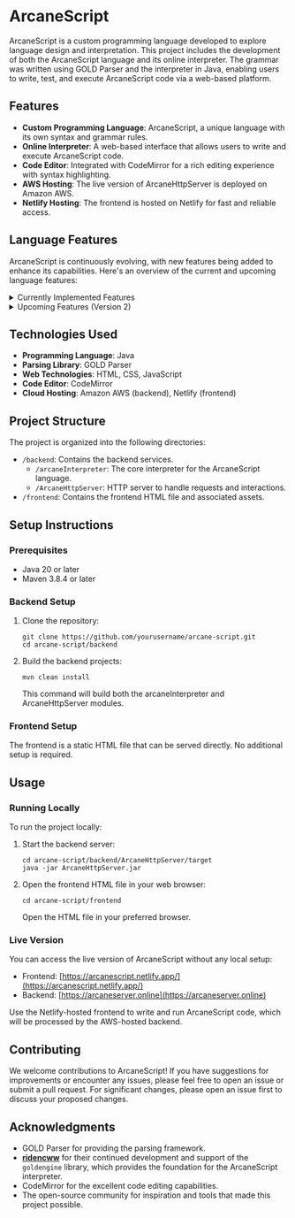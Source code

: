 # ArcaneScript

ArcaneScript is a custom programming language developed to explore language design and interpretation. This project includes the development of both the ArcaneScript language and its online interpreter. The grammar was written using GOLD Parser and the interpreter in Java, enabling users to write, test, and execute ArcaneScript code via a web-based platform.

## Features

- **Custom Programming Language**: ArcaneScript, a unique language with its own syntax and grammar rules.
- **Online Interpreter**: A web-based interface that allows users to write and execute ArcaneScript code.
- **Code Editor**: Integrated with CodeMirror for a rich editing experience with syntax highlighting.
- **AWS Hosting**: The live version of ArcaneHttpServer is deployed on Amazon AWS.
- **Netlify Hosting**: The frontend is hosted on Netlify for fast and reliable access.

## Language Features

ArcaneScript is continuously evolving, with new features being added to enhance its capabilities. Here's an overview of the current and upcoming language features:

<details>
  <summary>Currently Implemented Features</summary>

- **Mathematical Operations**: Support for basic arithmetic and complex mathematical expressions.
- **Comparison Operations**: Ability to compare values and expressions.
- **Loops**: For & While loop.
- **Arrays**: Support for one-dimensional arrays
- **Functions**

</details>

<details>
  <summary>Upcoming Features (Version 2)</summary>

- **2D Arrays**
- **Linked List**
- **Stack**
- Additional data structures

</details>


## Technologies Used

- **Programming Language**: Java
- **Parsing Library**: GOLD Parser
- **Web Technologies**: HTML, CSS, JavaScript
- **Code Editor**: CodeMirror
- **Cloud Hosting**: Amazon AWS (backend), Netlify (frontend)

## Project Structure

The project is organized into the following directories:

- `/backend`: Contains the backend services.
  - `/arcaneInterpreter`: The core interpreter for the ArcaneScript language.
  - `/ArcaneHttpServer`: HTTP server to handle requests and interactions.
- `/frontend`: Contains the frontend HTML file and associated assets.

## Setup Instructions

### Prerequisites
- Java 20 or later
- Maven 3.8.4 or later

### Backend Setup

1. Clone the repository:
   ```
   git clone https://github.com/yourusername/arcane-script.git
   cd arcane-script/backend
   ```

2. Build the backend projects:
   ```
   mvn clean install
   ```
   This command will build both the arcaneInterpreter and ArcaneHttpServer modules.

### Frontend Setup

The frontend is a static HTML file that can be served directly. No additional setup is required.

## Usage

### Running Locally

To run the project locally:

1. Start the backend server:
   ```
   cd arcane-script/backend/ArcaneHttpServer/target
   java -jar ArcaneHttpServer.jar
   ```

2. Open the frontend HTML file in your web browser:
   ```
   cd arcane-script/frontend
   ```
   Open the HTML file in your preferred browser.

### Live Version

You can access the live version of ArcaneScript without any local setup:

- Frontend: [https://arcanescript.netlify.app/](https://arcanescript.netlify.app/)
- Backend: [https://arcaneserver.online](https://arcaneserver.online)

Use the Netlify-hosted frontend to write and run ArcaneScript code, which will be processed by the AWS-hosted backend.

## Contributing

We welcome contributions to ArcaneScript! If you have suggestions for improvements or encounter any issues, please feel free to open an issue or submit a pull request. For significant changes, please open an issue first to discuss your proposed changes.

## Acknowledgments

- GOLD Parser for providing the parsing framework.
- **[ridencww](https://github.com/ridencww)** for their continued development and support of the `goldengine` library, which provides the foundation for the ArcaneScript interpreter.
- CodeMirror for the excellent code editing capabilities.
- The open-source community for inspiration and tools that made this project possible.
